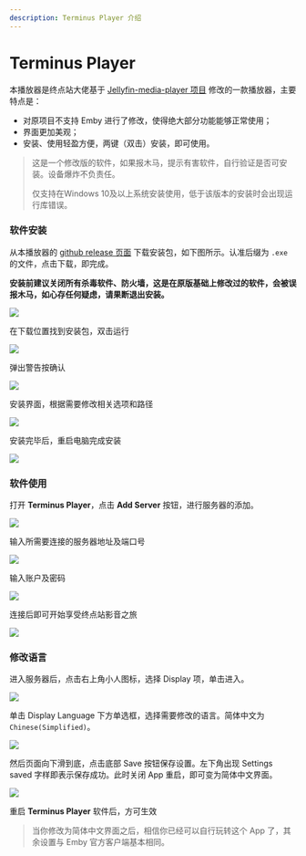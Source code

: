 ```yaml
---
description: Terminus Player 介绍​
---
```


# Terminus Player

本播放器是终点站大佬基于 [Jellyfin-media-player 项目](https://github.com/jellyfin/jellyfin-media-player) 修改的一款播放器，主要特点是：

* 对原项目不支持 Emby 进行了修改，使得绝大部分功能能够正常使用；
* 界面更加美观；
* 安装、使用轻盈方便，两键（双击）安装，即可使用。

> 这是一个修改版的软件，如果报木马，提示有害软件，自行验证是否可安装。设备爆炸不负责任。
>
> 仅支持在Windows 10及以上系统安装使用，低于该版本的安装时会出现运行库错误。

### 软件安装[​](https://embywiki.911997.xyz/docs/usage/windows/terminus-player/#%E8%BD%AF%E4%BB%B6%E5%AE%89%E8%A3%85) <a href="#ruan-jian-an-zhuang" id="ruan-jian-an-zhuang"></a>

从本播放器的 [github release 页面](https://github.com/Terminus-Media/jellyfin-media-player/releases) 下载安装包，如下图所示。认准后缀为 `.exe` 的文件，点击下载，即完成。

**安装前建议关闭所有杀毒软件、防火墙，这是在原版基础上修改过的软件，会被误报木马，如心存任何疑虑，请果断退出安装。**

![](https://pilipili.gitbook.io/\~gitbook/image?url=https%3A%2F%2Fgithub.com%2Fhsuyelin%2FPiliPili%2Fblob%2Fmain%2Fsrc%2Fimages%2Fterminus\_connect\_1.png%3Fraw%3Dtrue\&width=768\&dpr=4\&quality=100\&sign=9e70a23\&sv=1)

在下载位置找到安装包，双击运行

![](https://pilipili.gitbook.io/\~gitbook/image?url=https%3A%2F%2Fgithub.com%2Fhsuyelin%2FPiliPili%2Fblob%2Fmain%2Fsrc%2Fimages%2Fterminus\_connect\_2.png%3Fraw%3Dtrue\&width=768\&dpr=4\&quality=100\&sign=35e27e6a\&sv=1)

弹出警告按确认

![](https://pilipili.gitbook.io/\~gitbook/image?url=https%3A%2F%2Fgithub.com%2Fhsuyelin%2FPiliPili%2Fblob%2Fmain%2Fsrc%2Fimages%2Fterminus\_connect\_3.png%3Fraw%3Dtrue\&width=768\&dpr=4\&quality=100\&sign=fbb92985\&sv=1)

安装界面，根据需要修改相关选项和路径

![](https://pilipili.gitbook.io/\~gitbook/image?url=https%3A%2F%2Fgithub.com%2Fhsuyelin%2FPiliPili%2Fblob%2Fmain%2Fsrc%2Fimages%2Fterminus\_connect\_4.png%3Fraw%3Dtrue\&width=768\&dpr=4\&quality=100\&sign=ebe6ea2c\&sv=1)

安装完毕后，重启电脑完成安装

![](https://pilipili.gitbook.io/\~gitbook/image?url=https%3A%2F%2Fgithub.com%2Fhsuyelin%2FPiliPili%2Fblob%2Fmain%2Fsrc%2Fimages%2Fterminus\_connect\_5.png%3Fraw%3Dtrue\&width=768\&dpr=4\&quality=100\&sign=63b221ef\&sv=1)

### 软件使用[​](https://embywiki.911997.xyz/docs/usage/windows/terminus-player/#%E8%BD%AF%E4%BB%B6%E4%BD%BF%E7%94%A8) <a href="#ruan-jian-shi-yong" id="ruan-jian-shi-yong"></a>

打开 **Terminus Player**，点击 **Add Server** 按钮，进行服务器的添加。

![](https://pilipili.gitbook.io/\~gitbook/image?url=https%3A%2F%2Fgithub.com%2Fhsuyelin%2FPiliPili%2Fblob%2Fmain%2Fsrc%2Fimages%2Fterminus\_connect\_6.png%3Fraw%3Dtrue\&width=768\&dpr=4\&quality=100\&sign=d09b4c36\&sv=1)

输入所需要连接的服务器地址及端口号

![](https://pilipili.gitbook.io/\~gitbook/image?url=https%3A%2F%2Fgithub.com%2Fhsuyelin%2FPiliPili%2Fblob%2Fmain%2Fsrc%2Fimages%2Fterminus\_connect\_7.png%3Fraw%3Dtrue\&width=768\&dpr=4\&quality=100\&sign=f359c851\&sv=1)

输入账户及密码

![](https://pilipili.gitbook.io/\~gitbook/image?url=https%3A%2F%2Fgithub.com%2Fhsuyelin%2FPiliPili%2Fblob%2Fmain%2Fsrc%2Fimages%2Fterminus\_connect\_8.png%3Fraw%3Dtrue\&width=768\&dpr=4\&quality=100\&sign=937774a8\&sv=1)

连接后即可开始享受终点站影音之旅

![](https://pilipili.gitbook.io/\~gitbook/image?url=https%3A%2F%2Fgithub.com%2Fhsuyelin%2FPiliPili%2Fblob%2Fmain%2Fsrc%2Fimages%2Fterminus\_connect\_9.png%3Fraw%3Dtrue\&width=768\&dpr=4\&quality=100\&sign=646425bb\&sv=1)

### 修改语言[​](https://embywiki.911997.xyz/docs/usage/windows/terminus-player/#%E4%BF%AE%E6%94%B9%E8%AF%AD%E8%A8%80) <a href="#xiu-gai-yu-yan" id="xiu-gai-yu-yan"></a>

进入服务器后，点击右上角小人图标，选择 Display 项，单击进入。

![](https://pilipili.gitbook.io/\~gitbook/image?url=https%3A%2F%2Fgithub.com%2Fhsuyelin%2FPiliPili%2Fblob%2Fmain%2Fsrc%2Fimages%2Fterminus\_connect\_10.png%3Fraw%3Dtrue\&width=768\&dpr=4\&quality=100\&sign=508f52cb\&sv=1)

单击 Display Language 下方单选框，选择需要修改的语言。简体中文为 `Chinese(Simplified)`。

![](https://pilipili.gitbook.io/\~gitbook/image?url=https%3A%2F%2Fgithub.com%2Fhsuyelin%2FPiliPili%2Fblob%2Fmain%2Fsrc%2Fimages%2Fterminus\_connect\_11.png%3Fraw%3Dtrue\&width=768\&dpr=4\&quality=100\&sign=88d3fe78\&sv=1)

然后页面向下滑到底，点击底部 Save 按钮保存设置。左下角出现 Settings saved 字样即表示保存成功。此时关闭 App 重启，即可变为简体中文界面。

![](https://pilipili.gitbook.io/\~gitbook/image?url=https%3A%2F%2Fgithub.com%2Fhsuyelin%2FPiliPili%2Fblob%2Fmain%2Fsrc%2Fimages%2Fterminus\_connect\_12.png%3Fraw%3Dtrue\&width=768\&dpr=4\&quality=100\&sign=4a8eb58d\&sv=1)

重启 **Terminus Player** 软件后，方可生效

> 当你修改为简体中文界面之后，相信你已经可以自行玩转这个 App 了，其余设置与 Emby 官方客户端基本相同。
